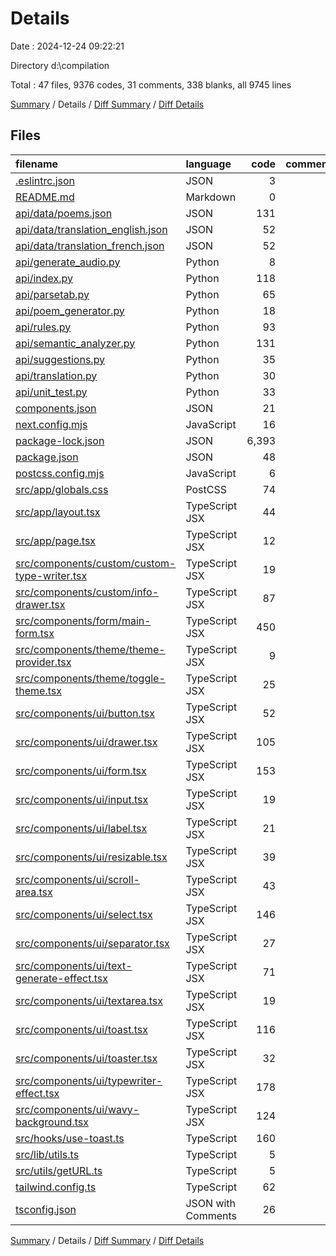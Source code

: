 # Details

Date : 2024-12-24 09:22:21

Directory d:\\compilation

Total : 47 files,  9376 codes, 31 comments, 338 blanks, all 9745 lines

[Summary](results.md) / Details / [Diff Summary](diff.md) / [Diff Details](diff-details.md)

## Files
| filename | language | code | comment | blank | total |
| :--- | :--- | ---: | ---: | ---: | ---: |
| [.eslintrc.json](/.eslintrc.json) | JSON | 3 | 0 | 1 | 4 |
| [README.md](/README.md) | Markdown | 0 | 0 | 1 | 1 |
| [api/data/poems.json](/api/data/poems.json) | JSON | 131 | 0 | 3 | 134 |
| [api/data/translation_english.json](/api/data/translation_english.json) | JSON | 52 | 0 | 1 | 53 |
| [api/data/translation_french.json](/api/data/translation_french.json) | JSON | 52 | 0 | 0 | 52 |
| [api/generate_audio.py](/api/generate_audio.py) | Python | 8 | 0 | 5 | 13 |
| [api/index.py](/api/index.py) | Python | 118 | 3 | 22 | 143 |
| [api/parsetab.py](/api/parsetab.py) | Python | 65 | 3 | 8 | 76 |
| [api/poem_generator.py](/api/poem_generator.py) | Python | 18 | 2 | 2 | 22 |
| [api/rules.py](/api/rules.py) | Python | 93 | 4 | 15 | 112 |
| [api/semantic_analyzer.py](/api/semantic_analyzer.py) | Python | 131 | 6 | 16 | 153 |
| [api/suggestions.py](/api/suggestions.py) | Python | 35 | 0 | 5 | 40 |
| [api/translation.py](/api/translation.py) | Python | 30 | 0 | 4 | 34 |
| [api/unit_test.py](/api/unit_test.py) | Python | 33 | 1 | 9 | 43 |
| [components.json](/components.json) | JSON | 21 | 0 | 0 | 21 |
| [next.config.mjs](/next.config.mjs) | JavaScript | 16 | 1 | 2 | 19 |
| [package-lock.json](/package-lock.json) | JSON | 6,393 | 0 | 1 | 6,394 |
| [package.json](/package.json) | JSON | 48 | 0 | 1 | 49 |
| [postcss.config.mjs](/postcss.config.mjs) | JavaScript | 6 | 1 | 2 | 9 |
| [src/app/globals.css](/src/app/globals.css) | PostCSS | 74 | 0 | 5 | 79 |
| [src/app/layout.tsx](/src/app/layout.tsx) | TypeScript JSX | 44 | 0 | 4 | 48 |
| [src/app/page.tsx](/src/app/page.tsx) | TypeScript JSX | 12 | 0 | 3 | 15 |
| [src/components/custom/custom-type-writer.tsx](/src/components/custom/custom-type-writer.tsx) | TypeScript JSX | 19 | 0 | 4 | 23 |
| [src/components/custom/info-drawer.tsx](/src/components/custom/info-drawer.tsx) | TypeScript JSX | 87 | 3 | 7 | 97 |
| [src/components/form/main-form.tsx](/src/components/form/main-form.tsx) | TypeScript JSX | 450 | 0 | 38 | 488 |
| [src/components/theme/theme-provider.tsx](/src/components/theme/theme-provider.tsx) | TypeScript JSX | 9 | 0 | 3 | 12 |
| [src/components/theme/toggle-theme.tsx](/src/components/theme/toggle-theme.tsx) | TypeScript JSX | 25 | 0 | 4 | 29 |
| [src/components/ui/button.tsx](/src/components/ui/button.tsx) | TypeScript JSX | 52 | 0 | 6 | 58 |
| [src/components/ui/drawer.tsx](/src/components/ui/drawer.tsx) | TypeScript JSX | 105 | 0 | 14 | 119 |
| [src/components/ui/form.tsx](/src/components/ui/form.tsx) | TypeScript JSX | 153 | 0 | 26 | 179 |
| [src/components/ui/input.tsx](/src/components/ui/input.tsx) | TypeScript JSX | 19 | 0 | 4 | 23 |
| [src/components/ui/label.tsx](/src/components/ui/label.tsx) | TypeScript JSX | 21 | 0 | 6 | 27 |
| [src/components/ui/resizable.tsx](/src/components/ui/resizable.tsx) | TypeScript JSX | 39 | 0 | 7 | 46 |
| [src/components/ui/scroll-area.tsx](/src/components/ui/scroll-area.tsx) | TypeScript JSX | 43 | 0 | 6 | 49 |
| [src/components/ui/select.tsx](/src/components/ui/select.tsx) | TypeScript JSX | 146 | 0 | 14 | 160 |
| [src/components/ui/separator.tsx](/src/components/ui/separator.tsx) | TypeScript JSX | 27 | 0 | 5 | 32 |
| [src/components/ui/text-generate-effect.tsx](/src/components/ui/text-generate-effect.tsx) | TypeScript JSX | 71 | 1 | 7 | 79 |
| [src/components/ui/textarea.tsx](/src/components/ui/textarea.tsx) | TypeScript JSX | 19 | 0 | 4 | 23 |
| [src/components/ui/toast.tsx](/src/components/ui/toast.tsx) | TypeScript JSX | 116 | 0 | 14 | 130 |
| [src/components/ui/toaster.tsx](/src/components/ui/toaster.tsx) | TypeScript JSX | 32 | 0 | 4 | 36 |
| [src/components/ui/typewriter-effect.tsx](/src/components/ui/typewriter-effect.tsx) | TypeScript JSX | 178 | 2 | 8 | 188 |
| [src/components/ui/wavy-background.tsx](/src/components/ui/wavy-background.tsx) | TypeScript JSX | 124 | 1 | 8 | 133 |
| [src/hooks/use-toast.ts](/src/hooks/use-toast.ts) | TypeScript | 160 | 3 | 32 | 195 |
| [src/lib/utils.ts](/src/lib/utils.ts) | TypeScript | 5 | 0 | 2 | 7 |
| [src/utils/getURL.ts](/src/utils/getURL.ts) | TypeScript | 5 | 0 | 2 | 7 |
| [tailwind.config.ts](/tailwind.config.ts) | TypeScript | 62 | 0 | 2 | 64 |
| [tsconfig.json](/tsconfig.json) | JSON with Comments | 26 | 0 | 1 | 27 |

[Summary](results.md) / Details / [Diff Summary](diff.md) / [Diff Details](diff-details.md)